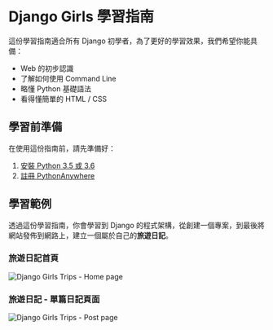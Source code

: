 # Django Girls 學習指南


這份學習指南適合所有 Django 初學者，為了更好的學習效果，我們希望你能具備：
- Web 的初步認識
- 了解如何使用 Command Line
- 略懂 Python 基礎語法
- 看得懂簡單的 HTML / CSS


## 學習前準備
在使用這份指南前，請先準備好：

1. [安裝 Python 3.5 或 3.6](http://djangogirlstaipei.herokuapp.com/tutorials/installation/)
2. [註冊 PythonAnywhere](http://djangogirlstaipei.herokuapp.com/tutorials/setting-up-pythonanywhere/)


## 學習範例

透過這份學習指南，你會學習到 Django 的程式架構，從創建一個專案，到最後將網站發佈到網路上，建立一個屬於自己的**旅遊日記**。

### 旅遊日記首頁

![Django Girls Trips - Home page](./images/djangogirlstrips-home.png)

### 旅遊日記 - 單篇日記頁面

![Django Girls Trips - Post page](./images/djangogirlstrips-post.png)
